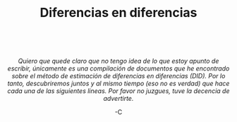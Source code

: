 <br><br><br>



<div align="center">
  <h1>Diferencias en diferencias</h1>
</div>
 <br><br><br>
<div align="center">
  <p><em> Quiero que quede claro que no tengo idea de lo que estoy apunto de escribir, únicamente es una compilación de documentos que he encontrado sobre el método de estimación de diferencias en diferencias (DID). Por lo tanto, descubriremos juntos y al mismo tiempo (eso no es verdad) que hace cada una de las siguientes lineas. Por favor no juzgues, tuve la decencia de advertirte. </em></p>
</div>
<div align="center">
  <p>-C</p>
</div>


<br><br><br><br><br><br>
